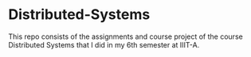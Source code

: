 # Distributed-Systems
This repo consists of the assignments and course project of the course Distributed Systems that I did in my 6th semester at IIIT-A.
